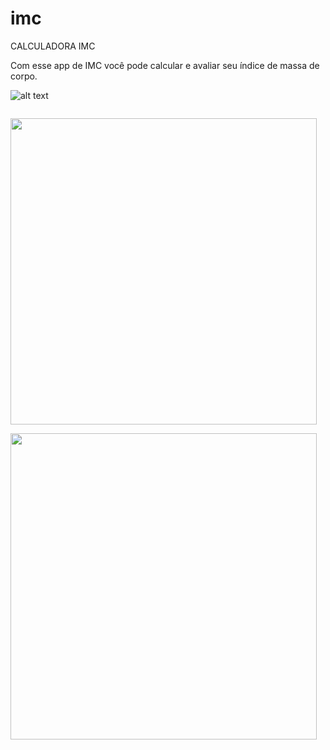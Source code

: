 # imc
 CALCULADORA IMC
 
 Com esse app de IMC você pode calcular e avaliar seu índice de massa de corpo.
 
 ![alt text](https://github.com/carloscar117/imc/tree/master/assets/img1.jpeg)


<p align="left">
<code>
<img src="https://github.com/carloscar117/imc/tree/master/assets/img1.jpeg" height="490px">
</code>
<code>
<img src="https://github.com/carloscar117/imc/tree/master/assets/img2.jpeg" height="490px">
</code>
</p>
